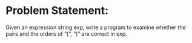 #  Problem Statement:
Given an expression string exp, write a program to examine whether the pairs and the orders of “(“, “)” are correct in exp. 
